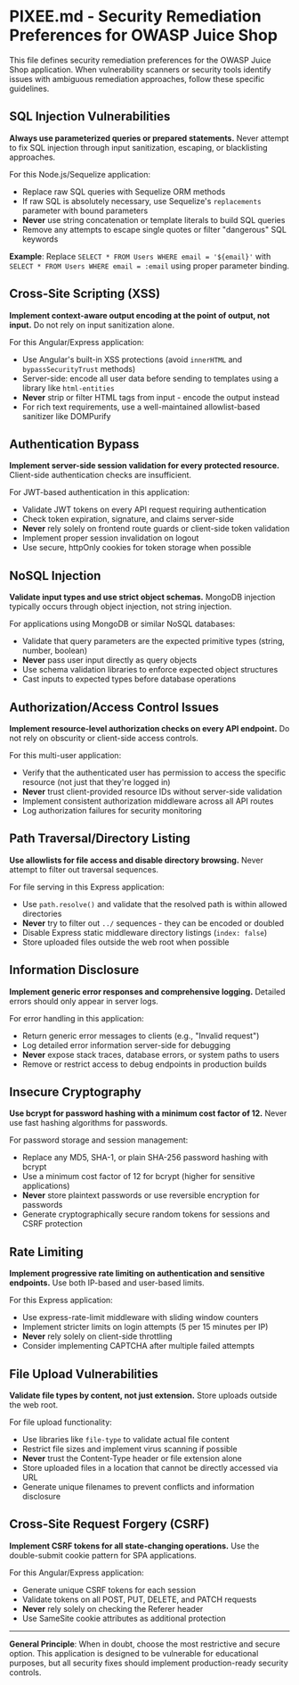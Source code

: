 # PIXEE.md - Security Remediation Preferences for OWASP Juice Shop

This file defines security remediation preferences for the OWASP Juice Shop application. When vulnerability scanners or security tools identify issues with ambiguous remediation approaches, follow these specific guidelines.

## SQL Injection Vulnerabilities

**Always use parameterized queries or prepared statements.** Never attempt to fix SQL injection through input sanitization, escaping, or blacklisting approaches. 

For this Node.js/Sequelize application:
- Replace raw SQL queries with Sequelize ORM methods
- If raw SQL is absolutely necessary, use Sequelize's `replacements` parameter with bound parameters
- **Never** use string concatenation or template literals to build SQL queries
- Remove any attempts to escape single quotes or filter "dangerous" SQL keywords

**Example**: Replace `SELECT * FROM Users WHERE email = '${email}'` with `SELECT * FROM Users WHERE email = :email` using proper parameter binding.

## Cross-Site Scripting (XSS)

**Implement context-aware output encoding at the point of output, not input.** Do not rely on input sanitization alone.

For this Angular/Express application:
- Use Angular's built-in XSS protections (avoid `innerHTML` and `bypassSecurityTrust` methods)
- Server-side: encode all user data before sending to templates using a library like `html-entities`
- **Never** strip or filter HTML tags from input - encode the output instead
- For rich text requirements, use a well-maintained allowlist-based sanitizer like DOMPurify

## Authentication Bypass

**Implement server-side session validation for every protected resource.** Client-side authentication checks are insufficient.

For JWT-based authentication in this application:
- Validate JWT tokens on every API request requiring authentication
- Check token expiration, signature, and claims server-side
- **Never** rely solely on frontend route guards or client-side token validation
- Implement proper session invalidation on logout
- Use secure, httpOnly cookies for token storage when possible

## NoSQL Injection

**Validate input types and use strict object schemas.** MongoDB injection typically occurs through object injection, not string injection.

For applications using MongoDB or similar NoSQL databases:
- Validate that query parameters are the expected primitive types (string, number, boolean)
- **Never** pass user input directly as query objects
- Use schema validation libraries to enforce expected object structures
- Cast inputs to expected types before database operations

## Authorization/Access Control Issues

**Implement resource-level authorization checks on every API endpoint.** Do not rely on obscurity or client-side access controls.

For this multi-user application:
- Verify that the authenticated user has permission to access the specific resource (not just that they're logged in)
- **Never** trust client-provided resource IDs without server-side validation
- Implement consistent authorization middleware across all API routes
- Log authorization failures for security monitoring

## Path Traversal/Directory Listing

**Use allowlists for file access and disable directory browsing.** Never attempt to filter out traversal sequences.

For file serving in this Express application:
- Use `path.resolve()` and validate that the resolved path is within allowed directories
- **Never** try to filter out `../` sequences - they can be encoded or doubled
- Disable Express static middleware directory listings (`index: false`)
- Store uploaded files outside the web root when possible

## Information Disclosure

**Implement generic error responses and comprehensive logging.** Detailed errors should only appear in server logs.

For error handling in this application:
- Return generic error messages to clients (e.g., "Invalid request")
- Log detailed error information server-side for debugging
- **Never** expose stack traces, database errors, or system paths to users
- Remove or restrict access to debug endpoints in production builds

## Insecure Cryptography

**Use bcrypt for password hashing with a minimum cost factor of 12.** Never use fast hashing algorithms for passwords.

For password storage and session management:
- Replace any MD5, SHA-1, or plain SHA-256 password hashing with bcrypt
- Use a minimum cost factor of 12 for bcrypt (higher for sensitive applications)
- **Never** store plaintext passwords or use reversible encryption for passwords
- Generate cryptographically secure random tokens for sessions and CSRF protection

## Rate Limiting

**Implement progressive rate limiting on authentication and sensitive endpoints.** Use both IP-based and user-based limits.

For this Express application:
- Use express-rate-limit middleware with sliding window counters
- Implement stricter limits on login attempts (5 per 15 minutes per IP)
- **Never** rely solely on client-side throttling
- Consider implementing CAPTCHA after multiple failed attempts

## File Upload Vulnerabilities

**Validate file types by content, not just extension.** Store uploads outside the web root.

For file upload functionality:
- Use libraries like `file-type` to validate actual file content
- Restrict file sizes and implement virus scanning if possible
- **Never** trust the Content-Type header or file extension alone
- Store uploaded files in a location that cannot be directly accessed via URL
- Generate unique filenames to prevent conflicts and information disclosure

## Cross-Site Request Forgery (CSRF)

**Implement CSRF tokens for all state-changing operations.** Use the double-submit cookie pattern for SPA applications.

For this Angular/Express application:
- Generate unique CSRF tokens for each session
- Validate tokens on all POST, PUT, DELETE, and PATCH requests
- **Never** rely solely on checking the Referer header
- Use SameSite cookie attributes as additional protection

---

**General Principle**: When in doubt, choose the most restrictive and secure option. This application is designed to be vulnerable for educational purposes, but all security fixes should implement production-ready security controls.
